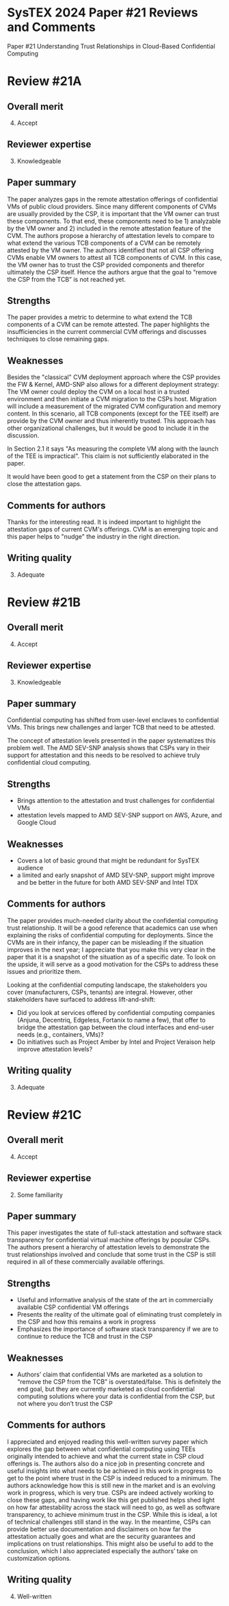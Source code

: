 SysTEX 2024 Paper #21 Reviews and Comments
===========================================================================
Paper #21 Understanding Trust Relationships in Cloud-Based Confidential
Computing


Review #21A
===========================================================================

Overall merit
-------------
4. Accept

Reviewer expertise
------------------
3. Knowledgeable

Paper summary
-------------
The paper analyzes gaps in the remote attestation offerings of confidential VMs of public cloud providers. Since many different components of CVMs are usually provided by the CSP, it is important that the VM owner can trust these components. To that end, these components need to be 1) analyzable by the VM owner and 2) included in the remote attestation feature of the CVM. The authors propose a hierarchy of attestation levels to compare to what extend the various TCB components of a CVM can be remotely attested by the VM owner. The authors identified that not all CSP offering CVMs enable VM owners to attest all TCB components of CVM. In this case, the VM owner has to trust the CSP provided components and therefor ultimately the CSP itself. Hence the authors argue that the goal to “remove the CSP from the TCB” is not reached yet.

Strengths
---------
The paper provides a metric to determine to what extend the TCB components of a CVM can be remote attested. 
The paper highlights the insufficiencies in the current commercial CVM offerings and discusses techniques to close remaining gaps.

Weaknesses
----------
Besides the "classical" CVM deployment approach where the CSP provides the FW & Kernel, AMD-SNP also allows for a different deployment strategy: The VM owner could deploy the CVM on a local host in a trusted environment and then initiate a CVM migration to the CSPs host. Migration will include a measurement of the migrated CVM configuration and memory content. In this scenario, all TCB components (except for the TEE itself) are provide by the CVM owner and thus inherently trusted. This approach has other organizational challenges, but it would be good to include it in the discussion. 

In Section 2.1 it says "As measuring the complete VM along with the launch of the TEE is impractical". This claim is not sufficiently elaborated in the paper.

It would have been good to get a statement from the CSP on their plans to close the attestation gaps.

Comments for authors
--------------------
Thanks for the interesting read. It is indeed important to highlight the attestation gaps of current CVM's offerings. CVM is an emerging topic and this paper helps to "nudge" the industry in the right direction.

Writing quality
---------------
3. Adequate



Review #21B
===========================================================================

Overall merit
-------------
4. Accept

Reviewer expertise
------------------
3. Knowledgeable

Paper summary
-------------
Confidential computing has shifted from user-level enclaves to confidential VMs. 
This brings new challenges and larger TCB that need to be attested. 

The concept of attestation levels presented in the paper systematizes this problem well. 
The AMD SEV-SNP analysis shows that CSPs vary in their support for attestation and this needs to be resolved to achieve truly confidential cloud computing.

Strengths
---------
- Brings attention to the attestation and trust challenges for confidential VMs
- attestation levels mapped to AMD SEV-SNP support on AWS, Azure, and Google Cloud

Weaknesses
----------
- Covers a lot of basic ground that might be redundant for SysTEX audience
- a limited and early snapshot of AMD SEV-SNP, support might improve and be better in the future for both AMD SEV-SNP and Intel TDX

Comments for authors
--------------------
The paper provides much-needed clarity about the confidential computing trust relationship. It will be a good reference that academics can use when explaining the risks of confidential computing for deployments. Since the CVMs are in their infancy, the paper can be misleading if the situation improves in the next year; I appreciate that you make this very clear in the paper that it is a snapshot of the situation as of a specific date. To look on the upside, it will serve as a good motivation for the CSPs to address these issues and prioritize them. 

Looking at the confidential computing landscape, the stakeholders you cover (manufacturers, CSPs, tenants) are integral.
However, other stakeholders have surfaced to address lift-and-shift:
- Did you look at services offered by confidential computing companies (Anjuna, Decentriq, Edgeless, Fortanix to name a few), that offer to bridge the attestation gap between the cloud interfaces and end-user needs (e.g., containers, VMs)?
- Do initiatives such as Project Amber by Intel and Project Veraison help improve attestation levels?

Writing quality
---------------
3. Adequate



Review #21C
===========================================================================

Overall merit
-------------
4. Accept

Reviewer expertise
------------------
2. Some familiarity

Paper summary
-------------
This paper investigates the state of full-stack attestation and software stack transparency for confidential virtual machine offerings by popular CSPs. The authors present a hierarchy of attestation levels to demonstrate the trust relationships involved and conclude that some trust in the CSP is still required in all of these commercially available offerings.

Strengths
---------
- Useful and informative analysis of the state of the art in commercially available CSP confidential VM offerings
- Presents the reality of the ultimate goal of eliminating trust completely in the CSP and how this remains a work in progress
- Emphasizes the importance of software stack transparency if we are to continue to reduce the TCB and trust in the CSP

Weaknesses
----------
- Authors’ claim that confidential VMs are marketed as a solution to “remove the CSP from the TCB” is overstated/false. This is definitely the end goal, but they are currently marketed as cloud confidential computing solutions where your data is confidential from the CSP, but not where you don’t trust the CSP

Comments for authors
--------------------
I appreciated and enjoyed reading this well-written survey paper which explores the gap between what confidential computing using TEEs originally intended to achieve and what the current state in CSP cloud offerings is. The authors also do a nice job in presenting concrete and useful insights into what needs to be achieved in this work in progress to get to the point where trust in the CSP is indeed reduced to a minimum. The authors acknowledge how this is still new in the market and is an evolving work in progress, which is very true. CSPs are indeed actively working to close these gaps, and having work like this get published helps shed light on how far attestability across the stack will need to go, as well as software transparency, to achieve minimum trust in the CSP. While this is ideal, a lot of technical challenges still stand in the way. In the meantime, CSPs can provide better use documentation and disclaimers on how far the attestation actually goes and what are the security guarantees and implications on trust relationships. This might also be useful to add to the conclusion, which I also appreciated especially the authors’ take on customization options.

Writing quality
---------------
4. Well-written
